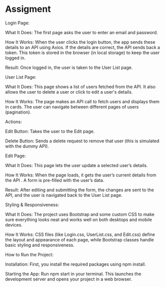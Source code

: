 # Assigment 
Login Page:

What It Does:
The first page asks the user to enter an email and password.

How It Works:
When the user clicks the login button, the app sends these details to an API using Axios. If the details are correct, the API sends back a token. This token is stored in the browser (in local storage) to keep the user logged in.

Result:
Once logged in, the user is taken to the User List page.

User List Page:

What It Does:
This page shows a list of users fetched from the API. It also allows the user to delete a user or click to edit a user's details.

How It Works:
The page makes an API call to fetch users and displays them in cards. The user can navigate between different pages of users (pagination).

Actions:

Edit Button: Takes the user to the Edit page.

Delete Button: Sends a delete request to remove that user (this is simulated with the dummy API).

Edit Page:

What It Does:
This page lets the user update a selected user’s details.

How It Works:
When the page loads, it gets the user’s current details from the API . A form is pre-filled with the user’s data.

Result:
After editing and submitting the form, the changes are sent to the API, and the user is navigated back to the User List page.

Styling & Responsiveness:

What It Does:
The project uses Bootstrap and some custom CSS to make sure everything looks neat and works well on both desktops and mobile devices.

How It Works:
CSS files (like Login.css, UserList.css, and Edit.css) define the layout and appearance of each page, while Bootstrap classes handle basic styling and responsiveness.

How to Run the Project:

Installation:
First, you install the required packages using npm install.

Starting the App:
Run npm start in your terminal. This launches the development server and opens your project in a web browser.
 
